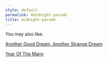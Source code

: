 ```yaml
---
style: default
permalink: Xmidnight-parade
title: midnight-parade
---
```

You may also like:

[Another Good Dream, Another Strange Dream](http://scp-wiki.net/another-good-dream-another-strange-dream)

[Year Of The Many](http://scp-wiki.net/year-of-the-many)
